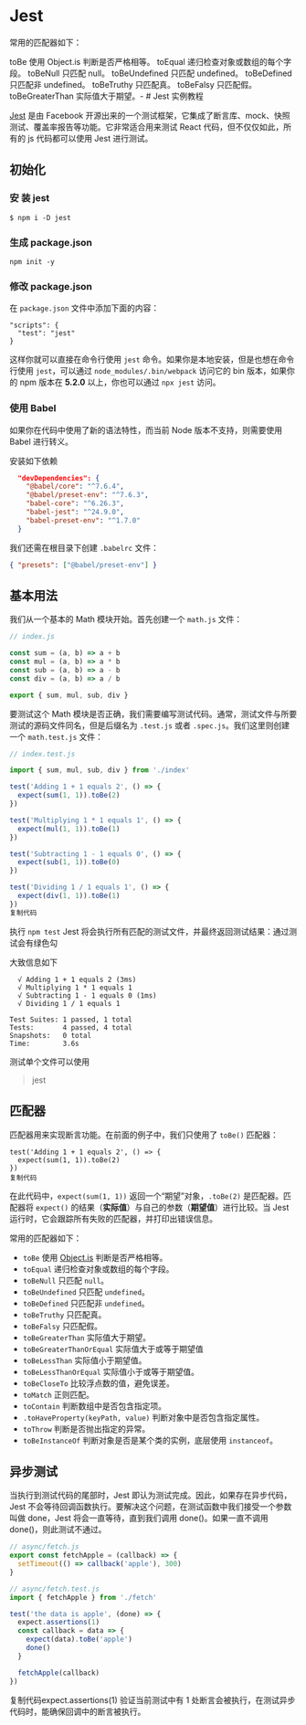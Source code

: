 # Jest
常用的匹配器如下：

toBe 使用 Object.is 判断是否严格相等。
toEqual 递归检查对象或数组的每个字段。
toBeNull 只匹配 null。
toBeUndefined 只匹配 undefined。
toBeDefined 只匹配非 undefined。
toBeTruthy 只匹配真。
toBeFalsy 只匹配假。
toBeGreaterThan 实际值大于期望。- # Jest 实例教程

  [Jest](https://link.juejin.im/?target=https%3A%2F%2Fjestjs.io%2F) 是由 Facebook 开源出来的一个测试框架，它集成了断言库、mock、快照测试、覆盖率报告等功能。它非常适合用来测试 React 代码，但不仅仅如此，所有的 js 代码都可以使用 Jest 进行测试。

  ## 初始化

  ###  安 装 jest

  ```
  $ npm i -D jest
  ```

  ###  生成 package.json

  ```
  npm init -y
  ```

  ### 修改 package.json

  在 `package.json` 文件中添加下面的内容：

  ```
  "scripts": {
    "test": "jest"
  }
  ```

  这样你就可以直接在命令行使用 `jest` 命令。如果你是本地安装，但是也想在命令行使用 `jest`，可以通过 `node_modules/.bin/webpack` 访问它的 bin 版本，如果你的 npm 版本在 **5.2.0** 以上，你也可以通过 `npx jest` 访问。

  ### 使用 Babel

  如果你在代码中使用了新的语法特性，而当前 Node 版本不支持，则需要使用 Babel 进行转义。

  安装如下依赖

  ```json
    "devDependencies": {
      "@babel/core": "^7.6.4",
      "@babel/preset-env": "^7.6.3",
      "babel-core": "^6.26.3",
      "babel-jest": "^24.9.0",
      "babel-preset-env": "^1.7.0"
    }
  ```

  我们还需在根目录下创建 `.babelrc` 文件：

  ```json
  { "presets": ["@babel/preset-env"] }
  ```

  ## 基本用法

  我们从一个基本的 Math 模块开始。首先创建一个 `math.js` 文件：

  ```javascript
  // index.js
  
  const sum = (a, b) => a + b
  const mul = (a, b) => a * b
  const sub = (a, b) => a - b
  const div = (a, b) => a / b
  
  export { sum, mul, sub, div }
  ```

  要测试这个 Math 模块是否正确，我们需要编写测试代码。通常，测试文件与所要测试的源码文件同名，但是后缀名为 `.test.js` 或者 `.spec.js`。我们这里则创建一个 `math.test.js` 文件：

  ```javascript
  // index.test.js
  
  import { sum, mul, sub, div } from './index'
  
  test('Adding 1 + 1 equals 2', () => {
    expect(sum(1, 1)).toBe(2)
  })
  
  test('Multiplying 1 * 1 equals 1', () => {
    expect(mul(1, 1)).toBe(1)
  })
  
  test('Subtracting 1 - 1 equals 0', () => {
    expect(sub(1, 1)).toBe(0)
  })
  
  test('Dividing 1 / 1 equals 1', () => {
    expect(div(1, 1)).toBe(1)
  })
  复制代码
  ```

  执行 `npm test` Jest 将会执行所有匹配的测试文件，并最终返回测试结果：通过测试会有绿色勾

  大致信息如下

  ```
    √ Adding 1 + 1 equals 2 (3ms)
    √ Multiplying 1 * 1 equals 1
    √ Subtracting 1 - 1 equals 0 (1ms)
    √ Dividing 1 / 1 equals 1
  
  Test Suites: 1 passed, 1 total
  Tests:       4 passed, 4 total
  Snapshots:   0 total
  Time:        3.6s
  ```
  测试单个文件可以使用
  > jest <name>

  ## 匹配器

  匹配器用来实现断言功能。在前面的例子中，我们只使用了 `toBe()` 匹配器：

  ```
  test('Adding 1 + 1 equals 2', () => {
    expect(sum(1, 1)).toBe(2)
  })
  复制代码
  ```

  在此代码中，`expect(sum(1, 1))` 返回一个“期望”对象，`.toBe(2)` 是匹配器。匹配器将 `expect()` 的结果（**实际值**）与自己的参数（**期望值**）进行比较。当 Jest 运行时，它会跟踪所有失败的匹配器，并打印出错误信息。

  常用的匹配器如下：

  - `toBe` 使用 [Object.is](https://link.juejin.im/?target=https%3A%2F%2Fdeveloper.mozilla.org%2Fzh-CN%2Fdocs%2FWeb%2FJavaScript%2FReference%2FGlobal_Objects%2FObject%2Fis) 判断是否严格相等。
  - `toEqual` 递归检查对象或数组的每个字段。
  - `toBeNull` 只匹配 `null`。
  - `toBeUndefined` 只匹配 `undefined`。
  - `toBeDefined` 只匹配非 `undefined`。
  - `toBeTruthy` 只匹配真。
  - `toBeFalsy` 只匹配假。
  - `toBeGreaterThan` 实际值大于期望。
  - `toBeGreaterThanOrEqual` 实际值大于或等于期望值
  - `toBeLessThan` 实际值小于期望值。
  - `toBeLessThanOrEqual` 实际值小于或等于期望值。
  - `toBeCloseTo` 比较浮点数的值，避免误差。
  - `toMatch` 正则匹配。
  - `toContain` 判断数组中是否包含指定项。
  - `.toHaveProperty(keyPath, value)` 判断对象中是否包含指定属性。
  - `toThrow` 判断是否抛出指定的异常。
  - `toBeInstanceOf` 判断对象是否是某个类的实例，底层使用 `instanceof`。

## 异步测试
当执行到测试代码的尾部时，Jest 即认为测试完成。因此，如果存在异步代码，Jest 不会等待回调函数执行。要解决这个问题，在测试函数中我们接受一个参数叫做 done，Jest 将会一直等待，直到我们调用 done()。如果一直不调用 done()，则此测试不通过。
```javaScript
// async/fetch.js
export const fetchApple = (callback) => {
  setTimeout(() => callback('apple'), 300)
}

// async/fetch.test.js
import { fetchApple } from './fetch'

test('the data is apple', (done) => {
  expect.assertions(1)
  const callback = data => {
    expect(data).toBe('apple')
    done()
  }

  fetchApple(callback)
})
```
复制代码expect.assertions(1) 验证当前测试中有 1 处断言会被执行，在测试异步代码时，能确保回调中的断言被执行。
